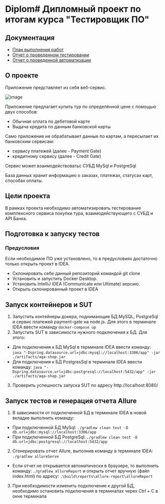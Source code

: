 # Diplom# Дипломный проект по итогам курса "Тестировщик ПО"

## Документация

* [План выполнения работ](https://github.com/Karyyyyy/Diplom/blob/main/Reporting/Plan.md)
* [Отчет о проведенном тестировании](https://github.com/Karyyyyy/Diplom/blob/main/Reporting/Report.md)
* [Отчет о проведенной автоматизации](https://github.com/Karyyyyy/Diplom/blob/main/Reporting/Summary.md)


## О проекте
Приложение представляет из себя веб-сервис.

![image](https://github.com/netology-code/qa-diploma/blob/master/pic/service.png)

Приложение предлагает купить тур по определённой цене с помощью двух способов:

* Обычная оплата по дебетовой карте
* Выдача кредита по данным банковской карты

Само приложение не обрабатывает данные по картам, а пересылает их банковским сервисам:

* сервису платежей (далее - Payment Gate)
* кредитному сервису (далее - Credit Gate)

Сервис может взаимодействоватьс СУБД  MySql и PostgreSql

База данных хранит информацию о заказах, платежах, статусах карт, способах оплаты.

## Цели проекта

В рамках проекта необходимо автоматизировать тестирование комплексного сервиса покупки тура, взаимодействующего с СУБД и API Банка.

## Подготовка к запуску тестов

### Предусловия

Если необходимое ПО уже установлено, то в предусловиях достаточно только открыть проект в IDEA.

* Склонировать себе данный репозиторий командой git clone
* Установить и запустить Docker Desktop.
* Установить IntelliJ IDEA (Communicate или Ultimate) версию.
* Открыть склонированный проект в IDEA

## Запуск контейнеров и SUT
1. Запустить контейнеры докера, поднимающие БД MySQL, PostgreSql и сервис платежей payment-gate на node.js. Для этого в терминале IDEA ввести команду ```docker-compose up ```
2. Запустить SUT в зависимости нужного подключения к БД. Для этого:
* Для подключения к БД MySql в терминале IDEA ввести команду: ```java "-Dspring.datasource.url=jdbc:mysql://localhost:3306/app" -jar ./artifacts/aqa-shop.jar```
* Для подключения к БД PostgresSql в терминале IDEA ввести команду: ```java "-Dspring.datasource.url=jdbc:postgresql://localhost:5432/app" -jar ./artifacts/aqa-shop.jar```
3. Проверить успешность запуска SUT по адресу http://localhost:8080/

## Запуск тестов и генерация отчета Allure

1. В зависимости от подключенной БД в терминале IDEA в новой вкладке выполнить команду:
* При подключенной БД MySql: ```./gradlew clean test -D db.url=jdbc:mysql://localhost:3306/app```
* При подключенной БД PostgreSql: ```./gradlew clean test -D db.url=jdbc:postgresql://localhost:5432/app```
2. Сгенерировать отчет Allure, выполнив команду в терминале IDEA: ```./gradlew allureServe```
* Если отчет не открывается автоматически в браузере, то выполнить команду: ```./gradlew allureReport``` и открыть отчет вручную (файл index.html) по адресу: ```.\build\reports\allure-report\allureReport```
3. При необходимости изменить подключение к другой БД, необходимо остановить подключения в терминалах черех Ctrl + C в окне терминала
